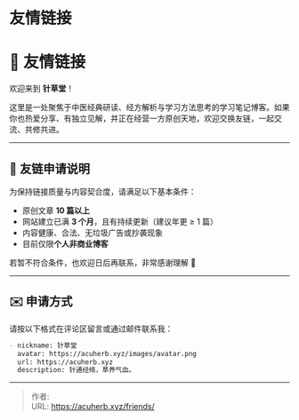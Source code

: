 # 友情链接


# 🤝 友情链接

欢迎来到 **针草堂**！

这里是一处聚焦于中医经典研读、经方解析与学习方法思考的学习笔记博客。如果你也热爱分享、有独立见解，并正在经营一方原创天地，欢迎交换友链，一起交流、共修共进。

---

## 📌 友链申请说明

为保持链接质量与内容契合度，请满足以下基本条件：

- 原创文章 **10 篇以上**
- 网站建立已满 **3 个月**，且有持续更新（建议年更 ≥ 1 篇）
- 内容健康、合法、无垃圾广告或抄袭现象
- 目前仅限**个人非商业博客**

若暂不符合条件，也欢迎日后再联系，非常感谢理解 🙏

---

## ✉️ 申请方式

请按以下格式在评论区留言或通过邮件联系我：

````markdown
- nickname: 针草堂
  avatar: https://acuherb.xyz/images/avatar.png
  url: https://acuherb.xyz
  description: 针通经络，草养气血。
````



---

> 作者: <no value>  
> URL: https://acuherb.xyz/friends/  

